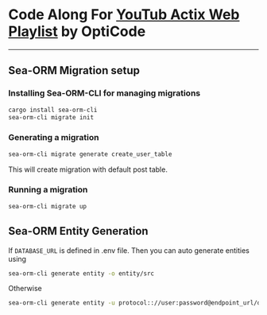 # Code Along For [YouTub Actix Web Playlist](https://www.youtube.com/watch?v=aZmrfizffL0&list=PLGOIZXklfFkRh8jHNY8070KUl86Tj3Ztf) by **OptiCode**


---
## Sea-ORM Migration setup

### Installing Sea-ORM-CLI for managing migrations

```bash
cargo install sea-orm-cli
sea-orm-cli migrate init
```
### Generating a migration
```bash
sea-orm-cli migrate generate create_user_table
```
This will create migration with default post table.

### Running a migration
```bash
sea-orm-cli migrate up
```

## Sea-ORM Entity Generation

If `DATABASE_URL` is defined in .env file. Then you can auto generate entities using
```bash
sea-orm-cli generate entity -o entity/src
```

Otherwise

```bash
sea-orm-cli generate entity -u protocol:://user:password@endpoint_url/database -o entity/src
```
